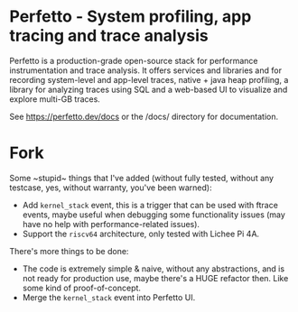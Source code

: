 # Perfetto - System profiling, app tracing and trace analysis

Perfetto is a production-grade open-source stack for performance
instrumentation and trace analysis. It offers services and libraries and for
recording system-level and app-level traces, native + java heap profiling, a
library for analyzing traces using SQL and a web-based UI to visualize and
explore multi-GB traces.

See https://perfetto.dev/docs or the /docs/ directory for documentation.

# Fork

Some ~stupid~ things that I've added (without fully tested, without any
testcase, yes, without warranty, you've been warned):

* Add `kernel_stack` event, this is a trigger that can be used with ftrace
  events, maybe useful when debugging some functionality issues (may have
  no help with performance-related issues).
* Support the `riscv64` architecture, only tested with Lichee Pi 4A.

There's more things to be done:

* The code is extremely simple & naive, without any abstractions, and is not
  ready for production use, maybe there's a HUGE refactor then. Like some kind
  of proof-of-concept.
* Merge the `kernel_stack` event into Perfetto UI.
